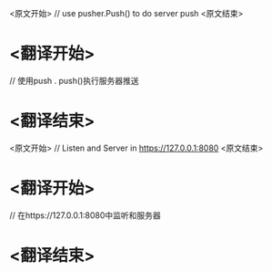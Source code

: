 
<原文开始>
			// use pusher.Push() to do server push
<原文结束>

# <翻译开始>
// 使用push . push()执行服务器推送
# <翻译结束>


<原文开始>
	// Listen and Server in https://127.0.0.1:8080
<原文结束>

# <翻译开始>
// 在https://127.0.0.1:8080中监听和服务器
# <翻译结束>


